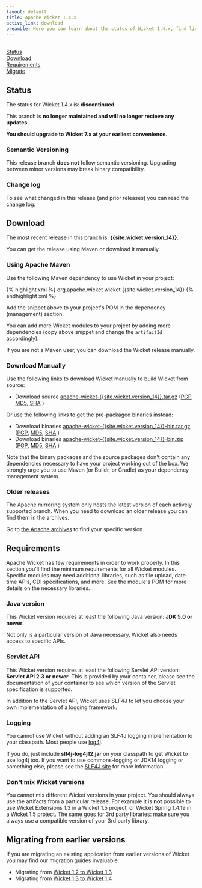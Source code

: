 ```yaml
---
layout: default
title: Apache Wicket 1.4.x
active_link: download
preamble: Here you can learn about the status of Wicket 1.4.x, find links to download it, learn how to configure your Maven POM to use Wicket, find the minimal requirements, and migrate your existing application to this Wicket version.
---
```


<div class="button-bar">
	<a class="button" href="#status"><i class="fa fa-info-circle"></i><br>Status</a>
	<a class="button" href="#download"><i class="fa fa-download"></i><br>Download</a>
	<a class="button" href="#requirements"><i class="fa fa-exclamation-triangle"></i><br>Requirements</a>
	<a class="button" href="#migrate"><i class="fa fa-history"></i><br>Migrate</a>
</div>

## Status

The status for Wicket 1.4.x is: **discontinued**.

This branch is **no longer maintained and will no longer recieve any updates**.

<i class="fa fa-exclamation-circle"></i>
**You should upgrade to Wicket 7.x at your earliest convenience.**

### Semantic Versioning

This release branch **does not** follow semantic versioning. Upgrading
between minor versions may break binary compatibility.

### Change log

To see what changed in this release (and prior releases) you can read
the [change log](http://archive.apache.org/dist/wicket/{{site.wicket.version_14}}/CHANGELOG-1.4).

## Download

The most recent release in this branch is: **{{site.wicket.version_14}}**. 

You can get the release using Maven or download it manually.

### Using Apache Maven

Use the following Maven dependency to use Wicket in your project:

{% highlight xml %}
<dependency>
    <groupId>org.apache.wicket</groupId>
    <artifactId>wicket</artifactId>
    <version>{{site.wicket.version_14}}</version>
</dependency>
{% endhighlight xml %}

Add the snippet above to your project's POM in the dependency
(management) section.

You can add more Wicket modules to your project by adding more
dependencies (copy above snippet and change the `artifactId`
accordingly).

If you are not a Maven user, you can download the Wicket release manually.

### Download Manually

Use the following links to download Wicket manually to build Wicket
from source:

- Download source [apache-wicket-{{site.wicket.version_14}}.tar.gz](http://www.apache.org/dyn/closer.cgi/wicket/{{site.wicket.version_14}}/apache-wicket-{{site.wicket.version_14}}-source.tgz)
([PGP](http://archive.apache.org/dist/wicket/{{site.wicket.version_14}}/binaries/apache-wicket-{{site.wicket.version_14}}-source.tgz.asc),
[MD5](http://archive.apache.org/dist/wicket/{{site.wicket.version_14}}/binaries/apache-wicket-{{site.wicket.version_14}}-source.tgz.md5),
[SHA](http://archive.apache.org/dist/wicket/{{site.wicket.version_14}}/binaries/apache-wicket-{{site.wicket.version_14}}-source.tgz.sha)
)

Or use the following links to get the pre-packaged binaries instead:

- Download binaries [apache-wicket-{{site.wicket.version_14}}-bin.tar.gz](http://www.apache.org/dyn/closer.cgi/wicket/{{site.wicket.version_14}}/binaries/apache-wicket-{{site.wicket.version_14}}.tar.gz)
([PGP](http://archive.apache.org/dist/wicket/{{site.wicket.version_14}}/binaries/apache-wicket-{{site.wicket.version}}.tar.gz.asc),
[MD5](http://archive.apache.org/dist/wicket/{{site.wicket.version_14}}/binaries/apache-wicket-{{site.wicket.version}}.tar.gz.md5),
[SHA](http://archive.apache.org/dist/wicket/{{site.wicket.version_14}}/binaries/apache-wicket-{{site.wicket.version}}.tar.gz.sha)
)
- Download binaries [apache-wicket-{{site.wicket.version_14}}-bin.zip](http://www.apache.org/dyn/closer.cgi/wicket/{{site.wicket.version_14}}/binaries/apache-wicket-{{site.wicket.version_14}}.zip)
([PGP](http://archive.apache.org/dist/wicket/{{site.wicket.version_14}}/binaries/apache-wicket-{{site.wicket.version_14}}.zip.asc),
[MD5](http://archive.apache.org/dist/wicket/{{site.wicket.version_14}}/binaries/apache-wicket-{{site.wicket.version_14}}.zip.md5),
[SHA](http://archive.apache.org/dist/wicket/{{site.wicket.version_14}}/binaries/apache-wicket-{{site.wicket.version_14}}.zip.sha)
)

Note that the binary packages and the source packages don't contain any
dependencies necessary to have your project working out of the box. We
strongly urge you to use Maven (or Buildr, or Gradle) as your
dependency management system.

### Older releases

The Apache mirroring system only hosts the latest version of each actively supported branch.
When you need to download an older release you can find them in the archives.

Go to [the Apache archives](https://archive.apache.org/dist/wicket) to find your specific version.

## Requirements

Apache Wicket has few requirements in order to work properly. In this
section you'll find the minimum requirements for all Wicket modules.
Specific modules may need additional libraries, such as file upload,
date time APIs, CDI specifications, and more. See the module's POM for
more details on the necessary libraries.

### Java version

This Wicket version requires at least the following Java version: **JDK 5.0 or newer**.

Not only is a particular version of Java necessary, Wicket also needs
access to specific APIs.

### Servlet API

This Wicket version requires at least the following Servlet API
version: **Servlet API 2.3 or newer**. This is provided by your
container, please see the documentation of your container to see which
version of the Servlet specification is supported.

In addition to the Servlet API, Wicket uses SLF4J to let you choose
your own implementation of a logging framework.

### Logging

You cannot use Wicket without adding an SLF4J logging implementation to
your classpath. Most people use
[log4j](http://logging.apache.org/log4j).

If you do, just include **slf4j-log4j12.jar** on your classpath to get
Wicket to use log4j too. If you want to use commons-logging or JDK14
logging or something else, please see the [SLF4J site](http://www.slf4j.org/faq.html)
for more information.

### Don't mix Wicket versions

You cannot mix different Wicket versions in your project. You should
always use the artifacts from a particular release. For example it is
**not** possible to use Wicket Extensions 1.3 in a Wicket 1.5 project,
or Wicket Spring 1.4.19 in a Wicket 1.5 project. The same goes for 3rd
party libraries: make sure you always use a compatible version of your
3rd party library.

## Migrating from earlier versions

If you are migrating an existing application from earlier versions of
Wicket you may find our migration guides invaluable:

 * Migrating from [Wicket 1.2 to Wicket 1.3](https://cwiki.apache.org/confluence/display/WICKET/Migrating+to+Wicket+1.3)
 * Migrating from [Wicket 1.3 to Wicket 1.4](https://cwiki.apache.org/confluence/display/WICKET/Migrating+to+Wicket+1.4)

